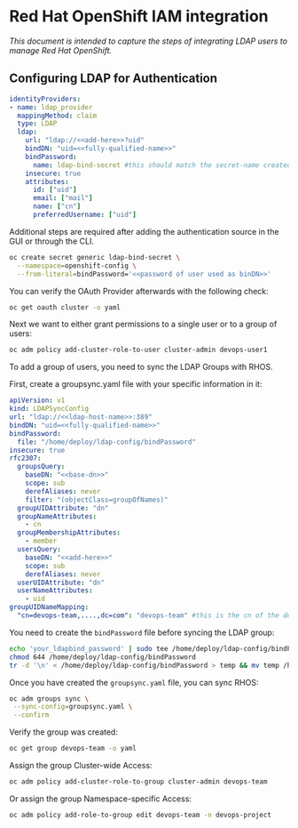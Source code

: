 # Red Hat OpenShift IAM integration 
*This document is intended to capture the steps of integrating LDAP users to manage Red Hat OpenShift.*

## Configuring LDAP for Authentication

```yaml
identityProviders:
- name: ldap_provider
  mappingMethod: claim
  type: LDAP
  ldap:
    url: "ldap://<<add-here>>?uid"
    bindDN: "uid=<<fully-qualified-name>>"
    bindPassword:
      name: ldap-bind-secret #this should match the secret-name created in next step
    insecure: true
    attributes:
      id: ["uid"]
      email: ["mail"]
      name: ["cn"]
      preferredUsername: ["uid"]
```

Additional steps are required after adding the authentication source in the GUI or through the CLI.

```bash
oc create secret generic ldap-bind-secret \
  --namespace=openshift-config \
  --from-literal=bindPassword='<<password of user used as binDN>>'
```

You can verify the OAuth Provider afterwards with the following check:

```bash
oc get oauth cluster -o yaml
```

Next we want to either grant permissions to a single user or to a group of users:

```bash
oc adm policy add-cluster-role-to-user cluster-admin devops-user1
```

To add a group of users, you need to sync the LDAP Groups with RHOS.

First, create a groupsync.yaml file with your specific information in it:

```yaml
apiVersion: v1
kind: LDAPSyncConfig
url: "ldap://<<ldap-host-name>>:389"
bindDN: "uid=<<fully-qualified-name>>"
bindPassword:
  file: "/home/deploy/ldap-config/bindPassword"
insecure: true
rfc2307:
  groupsQuery:
    baseDN: "<<base-dn>>"
    scope: sub
    derefAliases: never
    filter: "(objectClass=groupOfNames)"
  groupUIDAttribute: "dn"
  groupNameAttributes:
    - cn
  groupMembershipAttributes:
    - member
  usersQuery:
    baseDN: "<<add-here>>"
    scope: sub
    derefAliases: never
  userUIDAttribute: "dn"
  userNameAttributes:
    - uid
groupUIDNameMapping:
  "cn=devops-team,....,dc=com": "devops-team" #this is the cn of the devops group
 ```

You need to create the `bindPassword` file before syncing the LDAP group:

```bash
echo 'your_ldapbind_password' | sudo tee /home/deploy/ldap-config/bindPassword > /dev/null
chmod 644 /home/deploy/ldap-config/bindPassword
tr -d '\n' < /home/deploy/ldap-config/bindPassword > temp && mv temp /home/deploy/ldap-config/bindPassword
```

 Once you have created the `groupsync.yaml` file, you can sync RHOS:

 ```bash
 oc adm groups sync \
  --sync-config=groupsync.yaml \
  --confirm
```

Verify the group was created:

```bash
oc get group devops-team -o yaml
```

Assign the group Cluster-wide Access:

```bash
oc adm policy add-cluster-role-to-group cluster-admin devops-team
```

Or assign the group Namespace-specific Access:

```bash
oc adm policy add-role-to-group edit devops-team -n devops-project
```
